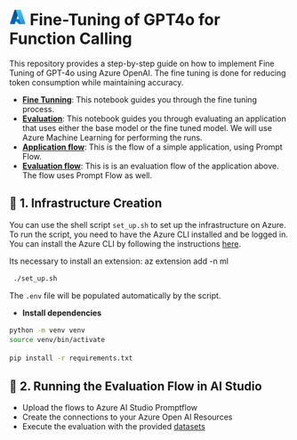 # <img src="./utils/images/azure_logo.png" alt="Azure Logo" style="width:30px;height:30px;"/>  Fine-Tuning of GPT4o for Function Calling

This repository provides a step-by-step guide on how to implement Fine Tuning of GPT-4o using Azure OpenAI. The fine tuning is done for reducing token consumption 
while maintaining accuracy.

  - [**Fine Tunning**](notebooks/1_finetuning.ipynb): This notebook guides you through the fine tuning process.
  - [**Evaluation**](notebooks/2_evaluation.ipynb): This notebook guides you through evaluating an application that uses either the base model or the fine tuned model. We will use Azure Machine Learning for performing the runs. 
  - [**Application flow**](src/flow/): This is the flow of a simple application, using Prompt Flow.
  - [**Evaluation flow**](src/evaluation/): This is is an evaluation flow of the application above. The flow uses Prompt Flow as well. 

## 🔧 1. Infrastructure Creation
You can use the shell script `set_up.sh` to set up the infrastructure on Azure. To run the script, you need to have the Azure CLI installed and be logged in. You can install the Azure CLI by following the instructions [here](https://docs.microsoft.com/en-us/cli/azure/install-azure-cli).

Its necessary to install an extension: az extension add -n ml

```bash
 ./set_up.sh
 ```

The `.env` file will be populated automatically by the script.

- **Install dependencies**
```bash
python -m venv venv
source venv/bin/activate

pip install -r requirements.txt
```

## 🔧 2. Running the Evaluation Flow in AI Studio
- Upload the flows to Azure AI Studio Promptflow
- Create the connections to your Azure Open AI Resources
- Execute the evaluation with the provided [datasets](./data/) 

